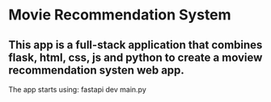 # Movie Recommendation System

## This app is a full-stack application that combines flask, html, css, js and python to create a moview recommendation systen web app.

The app starts using: fastapi dev main.py
